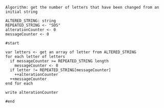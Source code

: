     Algorithm: get the number of letters that have been changed from an initial string

    ALTERED_STRING: string
    REPEATED_STRING <- "SOS"
    alterationCounter <- 0
    messageCounter <- 0
  
    #start

    var letters <- get an array of letter from ALTERED_STRING
    for each letter of letters
      if messageCounter >= REPEATED_STRING length
        messageCounter <- 0
      if letter != REPEATED_STRING[messageCounter] 
        ++alterationCounter
      ++messageCounter
    end for each

    write alterationCounter

    #end